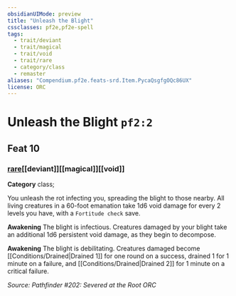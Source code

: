 ```yaml
---
obsidianUIMode: preview
title: "Unleash the Blight"
cssclasses: pf2e,pf2e-spell
tags:
  - trait/deviant
  - trait/magical
  - trait/void
  - trait/rare
  - category/class
  - remaster
aliases: "Compendium.pf2e.feats-srd.Item.PycaQsgfgOQc86UX"
license: ORC
---
```

# Unleash the Blight `pf2:2`
## Feat 10
### [rare](rare "Rare Rarity Trait")[[deviant]][[magical]][[void]]

**Category** class; 




You unleash the rot infecting you, spreading the blight to those nearby. All living creatures in a 60-foot emanation take 1d6 void damage for every 2 levels you have, with a `Fortitude check` save.

**Awakening** The blight is infectious. Creatures damaged by your blight take an additional 1d6 persistent void damage, as they begin to decompose.

**Awakening** The blight is debilitating. Creatures damaged become [[Conditions/Drained|Drained 1]] for one round on a success, drained 1 for 1 minute on a failure, and [[Conditions/Drained|Drained 2]] for 1 minute on a critical failure.

*Source: Pathfinder #202: Severed at the Root*
*ORC*